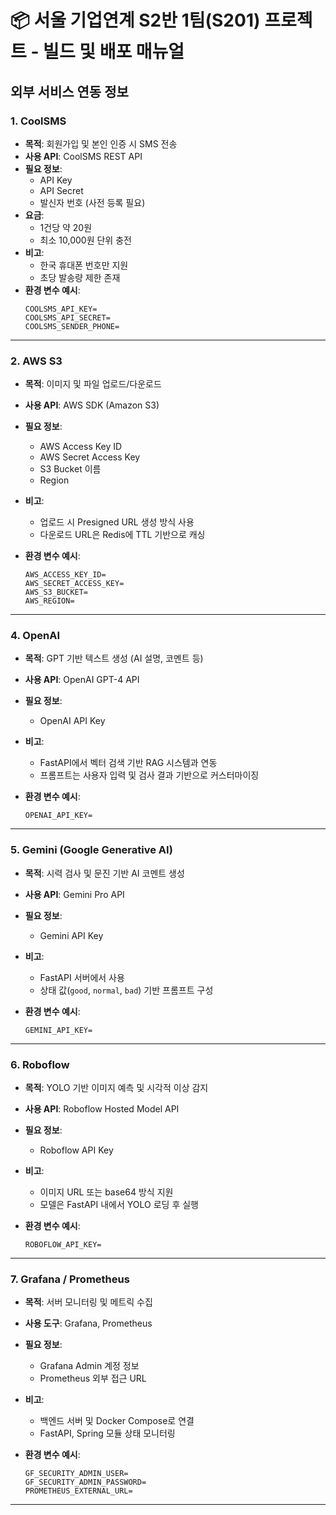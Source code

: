 # 📦 서울 기업연계 S2반 1팀(S201) 프로젝트 - 빌드 및 배포 매뉴얼

## 외부 서비스 연동 정보

### 1. CoolSMS

- **목적**: 회원가입 및 본인 인증 시 SMS 전송
- **사용 API**: CoolSMS REST API
- **필요 정보**:
  - API Key
  - API Secret
  - 발신자 번호 (사전 등록 필요)
- **요금**:
  - 1건당 약 20원
  - 최소 10,000원 단위 충전
- **비고**:
  - 한국 휴대폰 번호만 지원
  - 초당 발송량 제한 존재
- **환경 변수 예시**:
  ```env
  COOLSMS_API_KEY=
  COOLSMS_API_SECRET=
  COOLSMS_SENDER_PHONE=
  ```

---

### 2. AWS S3

- **목적**: 이미지 및 파일 업로드/다운로드
- **사용 API**: AWS SDK (Amazon S3)
- **필요 정보**:

  - AWS Access Key ID
  - AWS Secret Access Key
  - S3 Bucket 이름
  - Region

- **비고**:

  - 업로드 시 Presigned URL 생성 방식 사용
  - 다운로드 URL은 Redis에 TTL 기반으로 캐싱

- **환경 변수 예시**:

  ```env
  AWS_ACCESS_KEY_ID=
  AWS_SECRET_ACCESS_KEY=
  AWS_S3_BUCKET=
  AWS_REGION=
  ```

---

### 4. OpenAI

- **목적**: GPT 기반 텍스트 생성 (AI 설명, 코멘트 등)
- **사용 API**: OpenAI GPT-4 API
- **필요 정보**:

  - OpenAI API Key

- **비고**:

  - FastAPI에서 벡터 검색 기반 RAG 시스템과 연동
  - 프롬프트는 사용자 입력 및 검사 결과 기반으로 커스터마이징

- **환경 변수 예시**:

  ```env
  OPENAI_API_KEY=
  ```

---

### 5. Gemini (Google Generative AI)

- **목적**: 시력 검사 및 문진 기반 AI 코멘트 생성
- **사용 API**: Gemini Pro API
- **필요 정보**:

  - Gemini API Key

- **비고**:

  - FastAPI 서버에서 사용
  - 상태 값(`good`, `normal`, `bad`) 기반 프롬프트 구성

- **환경 변수 예시**:

  ```env
  GEMINI_API_KEY=
  ```

---

### 6. Roboflow

- **목적**: YOLO 기반 이미지 예측 및 시각적 이상 감지
- **사용 API**: Roboflow Hosted Model API
- **필요 정보**:

  - Roboflow API Key

- **비고**:

  - 이미지 URL 또는 base64 방식 지원
  - 모델은 FastAPI 내에서 YOLO 로딩 후 실행

- **환경 변수 예시**:

  ```env
  ROBOFLOW_API_KEY=
  ```

---

### 7. Grafana / Prometheus

- **목적**: 서버 모니터링 및 메트릭 수집
- **사용 도구**: Grafana, Prometheus
- **필요 정보**:

  - Grafana Admin 계정 정보
  - Prometheus 외부 접근 URL

- **비고**:

  - 백엔드 서버 및 Docker Compose로 연결
  - FastAPI, Spring 모듈 상태 모니터링

- **환경 변수 예시**:

  ```env
  GF_SECURITY_ADMIN_USER=
  GF_SECURITY_ADMIN_PASSWORD=
  PROMETHEUS_EXTERNAL_URL=
  ```

---
